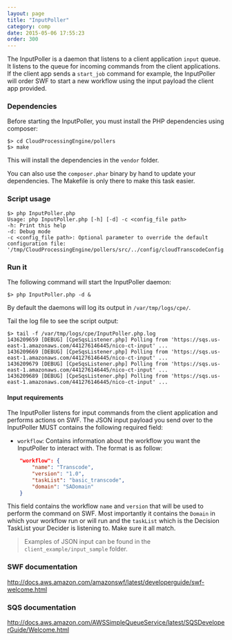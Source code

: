 ```yaml
---
layout: page
title: "InputPoller"
category: comp
date: 2015-05-06 17:55:23
order: 300
---
```


The InputPoller is a daemon that listens to a client application `input` queue. It listens to the queue for incoming commands from the client applications. If the client app sends a `start_job` command for example, the InputPoller will order SWF to start a new workflow using the input payload the client app provided.

### Dependencies

Before starting the InputPoller, you must install the PHP dependencies using composer:

```
$> cd CloudProcessingEngine/pollers
$> make
```

This will install the dependencies in the `vendor` folder.

You can also use the `composer.phar` binary by hand to update your dependencies. The Makefile is only there to make this task easier.

### Script usage

```
$> php InputPoller.php 
Usage: php InputPoller.php [-h] [-d] -c <config_file path>
-h: Print this help
-d: Debug mode
-c <config_file path>: Optional parameter to override the default configuration file: '/tmp/CloudProcessingEngine/pollers/src/../config/cloudTranscodeConfig.json'.
```

### Run it

The following command will start the InputPoller daemon:

```
$> php InputPoller.php -d &

```

By default the daemons will log its output in `/var/tmp/logs/cpe/`.

Tail the log file to see the script output:

```
$> tail -f /var/tmp/logs/cpe/InputPoller.php.log 
1436209659 [DEBUG] [CpeSqsListener.php] Polling from 'https://sqs.us-east-1.amazonaws.com/441276146445/nico-ct-input' ...
1436209669 [DEBUG] [CpeSqsListener.php] Polling from 'https://sqs.us-east-1.amazonaws.com/441276146445/nico-ct-input' ...
1436209679 [DEBUG] [CpeSqsListener.php] Polling from 'https://sqs.us-east-1.amazonaws.com/441276146445/nico-ct-input' ...
1436209689 [DEBUG] [CpeSqsListener.php] Polling from 'https://sqs.us-east-1.amazonaws.com/441276146445/nico-ct-input' ...
```

#### Input requirements

The InputPoller listens for input commands from the client application and performs actions on SWF. The JSON input payload you send over to the InputPoller MUST contains the following required field:

   - `workflow`: Contains information about the workflow you want the InputPoller to interact with. The format is as follow:

```json
    "workflow": {
        "name": "Transcode",
        "version": "1.0",
        "taskList": "basic_transcode",
        "domain": "SADomain"
    }
```

This field contains the workflow `name` and `version` that will be used to perform the command on SWF. Most importantly it contains the `Domain` in which your workflow run or will run and the `taskList` which is the Decision TaskList your Decider is listening to. Make sure it all match.

> Examples of JSON input can be found in the `client_example/input_sample` folder.

### SWF documentation

http://docs.aws.amazon.com/amazonswf/latest/developerguide/swf-welcome.html

### SQS documentation

http://docs.aws.amazon.com/AWSSimpleQueueService/latest/SQSDeveloperGuide/Welcome.html
